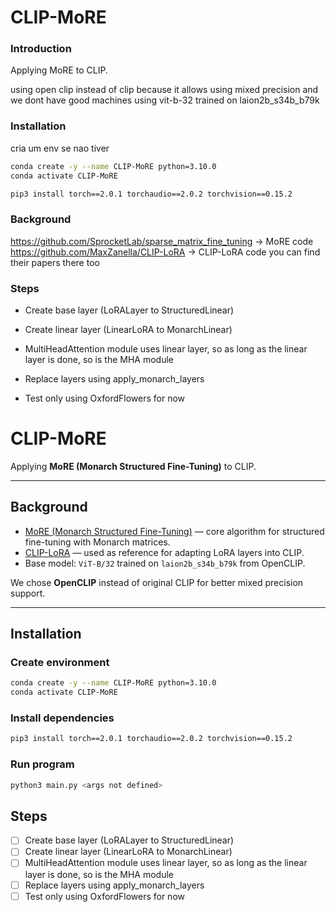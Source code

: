 # CLIP-MoRE

### Introduction 
Applying MoRE to CLIP.

using open clip instead of clip because it allows using mixed precision and we dont have good machines
using vit-b-32 trained on laion2b_s34b_b79k

### Installation

cria um env se nao tiver
```bash
conda create -y --name CLIP-MoRE python=3.10.0
conda activate CLIP-MoRE
```

```bash
pip3 install torch==2.0.1 torchaudio==2.0.2 torchvision==0.15.2
```

### Background

https://github.com/SprocketLab/sparse_matrix_fine_tuning -> MoRE code
https://github.com/MaxZanella/CLIP-LoRA -> CLIP-LoRA code
you can find their papers there too


### Steps
* Create base layer (LoRALayer to StructuredLinear)
* Create linear layer (LinearLoRA to MonarchLinear)

* MultiHeadAttention module uses linear layer, so as long as the linear layer is done, so is the MHA module
* Replace layers using apply_monarch_layers
* Test only using OxfordFlowers for now

# CLIP-MoRE

Applying **MoRE (Monarch Structured Fine-Tuning)** to CLIP.

---

## Background

- [MoRE (Monarch Structured Fine-Tuning)](https://github.com/SprocketLab/sparse_matrix_fine_tuning) — core algorithm for structured fine-tuning with Monarch matrices.
- [CLIP-LoRA](https://github.com/MaxZanella/CLIP-LoRA) — used as reference for adapting LoRA layers into CLIP.
- Base model: `ViT-B/32` trained on `laion2b_s34b_b79k` from OpenCLIP.

We chose **OpenCLIP** instead of original CLIP for better mixed precision support.

---

## Installation

### Create environment

```bash
conda create -y --name CLIP-MoRE python=3.10.0
conda activate CLIP-MoRE
```
### Install dependencies
```bash
pip3 install torch==2.0.1 torchaudio==2.0.2 torchvision==0.15.2
```

### Run program
```bash
python3 main.py <args not defined>
```

## Steps
- [ ] Create base layer (LoRALayer to StructuredLinear)
- [ ] Create linear layer (LinearLoRA to MonarchLinear)
- [ ] MultiHeadAttention module uses linear layer, so as long as the linear layer is done, so is the MHA module
- [ ] Replace layers using apply_monarch_layers
- [ ] Test only using OxfordFlowers for now